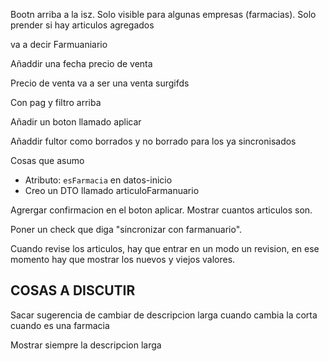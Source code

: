 Bootn arriba a la isz. Solo visible para algunas empresas (farmacias). Solo prender si hay articulos agregados


va a decir Farmuaniario 

Añaddir una fecha precio de venta 

Precio de venta va a ser una venta surgifds

Con pag y filtro arriba

Añadir un boton llamado aplicar 

Añaddir fultor como borrados y no borrado para los ya sincronisados



Cosas que asumo
- Atributo: `esFarmacia` en datos-inicio
- Creo un DTO llamado articuloFarmanuario


Agrergar confirmacion en el boton aplicar. Mostrar cuantos articulos son. 

Poner un check que diga "sincronizar con farmanuario". 

Cuando revise los articulos, hay que entrar en un modo un revision, en ese momento hay que mostrar los nuevos y viejos valores. 




## COSAS A DISCUTIR
Sacar sugerencia de cambiar de descripcion larga cuando cambia la corta cuando es una farmacia

Mostrar siempre la descripcion larga 


